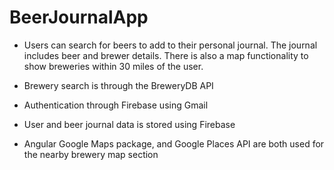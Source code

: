 # BeerJournalApp

* Users can search for beers to add to their personal journal. The journal includes beer and brewer details. There is also a map functionality to show breweries within 30 miles of the user.

* Brewery search is through the BreweryDB API

* Authentication through Firebase using Gmail

* User and beer journal data is stored using Firebase

* Angular Google Maps package, and Google Places API are both used for the nearby brewery map section

